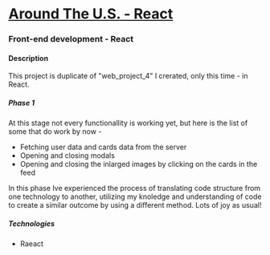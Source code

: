 # [Around The U.S. - React](https://rivershertz.github.io/around-react/)
### Front-end development - React

#### Description
This project is duplicate of "web_project_4" I crerated, only this time - in React.
##### Phase 1
At this stage not every functionallity is working yet, but here is the list of some that do work by now -
* Fetching user data and cards data from the server
* Opening and closing modals
* Opening and closing the inlarged images by clicking on the cards in the feed

In this phase Ive experienced the process of translating code structure from one technology to another, utilizing my knoledge and understanding of code to create a similar outcome by using a different method.
Lots of joy as usual!

##### Technologies
* Raeact
